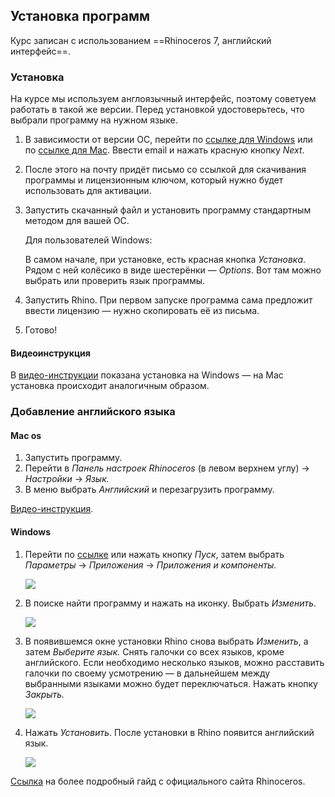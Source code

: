 ## Установка программ

Курс записан с использованием ==Rhinoceros 7, английский интерфейс==.

### Установка

На курсе мы используем англоязычный интерфейс, поэтому советуем работать в такой же версии. Перед установкой удостоверьтесь, что выбрали программу на нужном языке.

1. В зависимости от версии ОС, перейти по [ссылке для Windows](https://www.rhino3d.com/download/rhino-for-windows/6/evaluation) или по [ссылке для Mac](https://www.rhino3d.com/download/rhino-for-mac/6/evaluation). Ввести email и нажать красную кнопку *Next*.
2. После этого на почту придёт письмо со ссылкой для скачивания программы и лицензионным ключом, который нужно будет использовать для активации.
3. Запустить скачанный файл и установить программу стандартным методом для вашей ОС.
    
    Для пользователей Windows:
    
    В самом начале, при установке, есть красная кнопка *Установка*. Рядом с ней колёсико в виде шестерёнки — *Options*. Вот там можно выбрать или проверить язык программы. 
    
4. Запустить Rhino. При первом запуске программа сама предложит ввести лицензию — нужно скопировать её из письма. 
5. Готово!

#### Видеоинструкция

В [видео-инструкции](/img/RHN_72/rhn_install.mp4) показана установка на Windows — на Mac установка происходит аналогичным образом.

### Добавление английского языка

#### Mac os

1. Запустить программу.
2. Перейти в *Панель настроек Rhinoceros* (в левом верхнем углу) → *Настройки* → *Язык.*
3. В меню выбрать *Английский* и перезагрузить программу.

[Видео-инструкция](/img/RHN_72/PRT_32.17.07_L1_Rhino_eng.mp4).

#### Windows

1. Перейти по [ссылке](ms-settings:appsfeatures?activationSource=SMC-IA-4028054) или нажать кнопку *Пуск*, затем выбрать *Параметры* → *Приложения* → *Приложения и компоненты*.
    
    ![](/img/RHN_72/addlanguages_windowssettings.png)
    
2. В поиске найти программу и нажать на иконку. Выбрать *Изменить*.
    
    ![](/img/RHN_72/addlanguages_modify.png)
    
3. В появившемся окне установки Rhino снова выбрать *Изменить*, а затем *Выберите язык.* Снять галочки со всех языков, кроме английского. Если необходимо несколько языков, можно расставить галочки по своему усмотрению — в дальнейшем между выбранными языками можно будет переключаться. Нажать кнопку *Закрыть.*
    
    ![](/img/RHN_72/imgonline-com-ua-Collage-5FQMFOGmA08Rftn.jpg)
    
4. Нажать *Установить*. После установки в Rhino появится английский язык.
    
    ![](/img/RHN_72/addlanguages_installnow.png)
    

[Ссылка](https://wiki.mcneel.com/rhino/6/addlanguages) на более подробный гайд с официального сайта Rhinoceros.